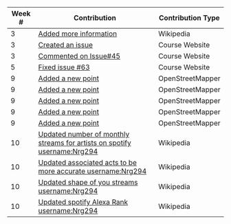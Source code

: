 |**Week #**|**Contribution**|**Contribution Type**|
|----------|----------------|---------------------|
|3|[Added more information](https://en.wikipedia.org/w/index.php?title=Jeet_Singh&action=history)|Wikipedia|
|3|[Created an issue](https://github.com/joannakl/cs480_s18/issues/46)|Course Website|
|3|[Commented on Issue#45](https://github.com/joannakl/cs480_s18/issues/45#issuecomment-366454858)|Course Website|
|5|[Fixed issue #63](https://github.com/joannakl/cs480_s18/issues/63)|Course Website|
|9|[Added a new point](https://www.openstreetmap.org/changeset/57749704)|OpenStreetMapper|
|9|[Added a new point](https://www.openstreetmap.org/changeset/57751813#map=19/40.72333/-73.99837)|OpenStreetMapper|
|9|[Added a new point](https://www.openstreetmap.org/changeset/57749704)|OpenStreetMapper|
|9|[Added a new point](https://www.openstreetmap.org/changeset/57751775#map=19/40.72337/-73.99871)|OpenStreetMapper|
|9|[Added a new point](https://www.openstreetmap.org/changeset/57751724#map=19/40.72361/-73.99812)|OpenStreetMapper|
|10|[Updated number of monthly streams for artists on spotify username:Nrg294](https://en.wikipedia.org/w/index.php?title=List_of_most_streamed_artists_on_Spotify&action=history)|Wikipedia|
|10|[Updated associated acts to be more accurate username:Nrg294](https://en.wikipedia.org/w/index.php?title=Chris_Lake&action=history)|Wikipedia|
|10|[Updated shape of you streams username:Nrg294](https://en.wikipedia.org/w/index.php?title=List_of_most_streamed_songs_on_Spotify&action=history)|Wikipedia|
|10|[Updated spotify Alexa Rank username:Nrg294](https://en.wikipedia.org/w/index.php?title=Spotify&action=history)|Wikipedia|

